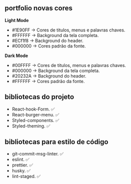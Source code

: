 ## portfolio novas cores

**Light Mode**

- #1E90FF -> Cores de titulos, menus e palavras chaves.
- #FFFFFF -> Background da tela completa.
- #ECf1f8 -> Background do header.
- #000000 -> Cores padrão da fonte.

**Dark Mode**

- #00FFFF -> Cores de titulos, menus e palavras chaves.
- #000000 -> Background da tela completa.
- #20232A -> Background do header.
- #FFFFFF -> Cores padrão da fonte.


## bibliotecas do projeto

- React-hook-Form. ✅
- React-burger-menu. ✅
- Styled-components. ✅
- Styled-theming. ✅

## bibliotecas para estilo de código

- git-commit-msg-linter. ✅
- eslint. ✅
- prettier. ✅
- husky. ✅
- lint-staged. ✅